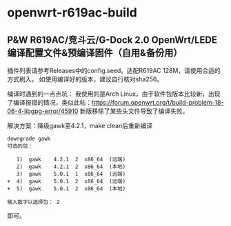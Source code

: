 # openwrt-r619ac-build
## P&W R619AC/竞斗云/G-Dock 2.0 OpenWrt/LEDE编译配置文件&预编译固件（自用&备份用）

插件列表请参考Releases中的config.seed。适配R619AC 128M，请使用合适的方式刷入。
如使用编译好的版本，建议自行核对sha256。

编译时遇到的一点点坑：
我使用的是Arch Linux，由于软件包版本比较新，出现了编译报错的情况，类似此帖：https://forum.openwrt.org/t/build-problem-18-06-4-libgpg-error/45910
新版移除了某些头文件导致了编译失败。

解决方案：降级gawk至4.2.1，make clean后重新编译
```yay -S downgrade	#安装downgrade脚本方便降级，可添加archlinuxcn源或从AUR安装
downgrade gawk
可选的包：

   1)  gawk    4.2.1  2  x86_64  (远端)
   2)  gawk    4.2.1  2  x86_64  (本地)
   3)  gawk    5.0.1  1  x86_64  (远端)
+  4)  gawk    5.0.1  2  x86_64  (远端)
+  5)  gawk    5.0.1  2  x86_64  (本地)

输入数字以选择包： 2
```
即可。
